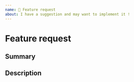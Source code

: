 ```yaml
---
name: 🚀 Feature request
about: I have a suggestion and may want to implement it !
---
```


<!---
1. Verify first that your feature request is not already reported on GitHub.

2. Verify that your feature is not already implemented

3. PLEASE FILL OUT ALL REQUIRED INFORMATION BELOW! Otherwise, it might take more time to properly handle this feature request
-->

# Feature request

## Summary
<!-- Explain your feature idea briefly -->

## Description
<!-- Explain what you actually want to accomplish with that feature -->
